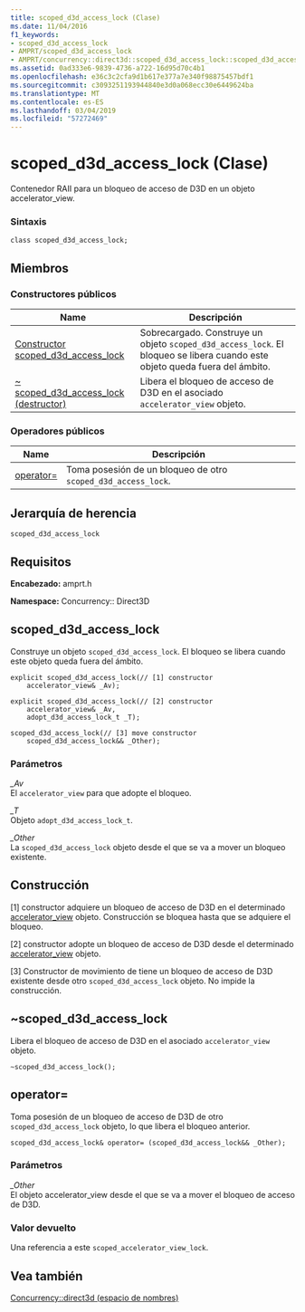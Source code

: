 ```yaml
---
title: scoped_d3d_access_lock (Clase)
ms.date: 11/04/2016
f1_keywords:
- scoped_d3d_access_lock
- AMPRT/scoped_d3d_access_lock
- AMPRT/concurrency::direct3d::scoped_d3d_access_lock::scoped_d3d_access_lock
ms.assetid: 0ad333e6-9839-4736-a722-16d95d70c4b1
ms.openlocfilehash: e36c3c2cfa9d1b617e377a7e340f98875457bdf1
ms.sourcegitcommit: c3093251193944840e3d0a068ecc30e6449624ba
ms.translationtype: MT
ms.contentlocale: es-ES
ms.lasthandoff: 03/04/2019
ms.locfileid: "57272469"
---
```

# <a name="scopedd3daccesslock-class"></a>scoped_d3d_access_lock (Clase)

Contenedor RAII para un bloqueo de acceso de D3D en un objeto accelerator_view.

### <a name="syntax"></a>Sintaxis

```
class scoped_d3d_access_lock;
```

## <a name="members"></a>Miembros

### <a name="public-constructors"></a>Constructores públicos

|Name|Descripción|
|----------|-----------------|
|[Constructor scoped_d3d_access_lock](#ctor)|Sobrecargado. Construye un objeto `scoped_d3d_access_lock`. El bloqueo se libera cuando este objeto queda fuera del ámbito.|
|[~ scoped_d3d_access_lock (destructor)](#dtor)|Libera el bloqueo de acceso de D3D en el asociado `accelerator_view` objeto.|

### <a name="public-operators"></a>Operadores públicos

|Name|Descripción|
|----------|-----------------|
|[operator=](#operator_eq)|Toma posesión de un bloqueo de otro `scoped_d3d_access_lock`.|

## <a name="inheritance-hierarchy"></a>Jerarquía de herencia

`scoped_d3d_access_lock`

## <a name="requirements"></a>Requisitos

**Encabezado:** amprt.h

**Namespace:** Concurrency:: Direct3D

##  <a name="ctor"></a> scoped_d3d_access_lock

Construye un objeto `scoped_d3d_access_lock`. El bloqueo se libera cuando este objeto queda fuera del ámbito.

```
explicit scoped_d3d_access_lock(// [1] constructor
    accelerator_view& _Av);

explicit scoped_d3d_access_lock(// [2] constructor
    accelerator_view& _Av,
    adopt_d3d_access_lock_t _T);

scoped_d3d_access_lock(// [3] move constructor
    scoped_d3d_access_lock&& _Other);
```

### <a name="parameters"></a>Parámetros

*_Av*<br/>
El `accelerator_view` para que adopte el bloqueo.

*_T*<br/>
Objeto `adopt_d3d_access_lock_t`.

*_Other*<br/>
La `scoped_d3d_access_lock` objeto desde el que se va a mover un bloqueo existente.

## <a name="construction"></a>Construcción

[1] constructor adquiere un bloqueo de acceso de D3D en el determinado [accelerator_view](accelerator-view-class.md) objeto. Construcción se bloquea hasta que se adquiere el bloqueo.

[2] constructor adopte un bloqueo de acceso de D3D desde el determinado [accelerator_view](accelerator-view-class.md) objeto.

[3] Constructor de movimiento de tiene un bloqueo de acceso de D3D existente desde otro `scoped_d3d_access_lock` objeto. No impide la construcción.

##  <a name="dtor"></a> ~scoped_d3d_access_lock

Libera el bloqueo de acceso de D3D en el asociado `accelerator_view` objeto.

```
~scoped_d3d_access_lock();
```

## <a name="operator_eq"></a> operator=

Toma posesión de un bloqueo de acceso de D3D de otro `scoped_d3d_access_lock` objeto, lo que libera el bloqueo anterior.

```
scoped_d3d_access_lock& operator= (scoped_d3d_access_lock&& _Other);
```

### <a name="parameters"></a>Parámetros

*_Other*<br/>
El objeto accelerator_view desde el que se va a mover el bloqueo de acceso de D3D.

### <a name="return-value"></a>Valor devuelto

Una referencia a este `scoped_accelerator_view_lock`.

## <a name="see-also"></a>Vea también

[Concurrency::direct3d (espacio de nombres)](concurrency-direct3d-namespace.md)
